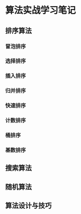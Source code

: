 # 算法实战学习笔记

## 排序算法

### 冒泡排序

### 选择排序

### 插入排序

### 归并排序

### 快速排序

### 计数排序

### 桶排序

### 基数排序

## 搜索算法

## 随机算法

## 算法设计与技巧
